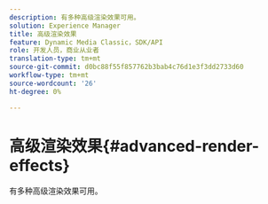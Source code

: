 ```yaml
---
description: 有多种高级渲染效果可用。
solution: Experience Manager
title: 高级渲染效果
feature: Dynamic Media Classic，SDK/API
role: 开发人员，商业从业者
translation-type: tm+mt
source-git-commit: d0bc88f55f857762b3bab4c76d1e3f3dd2733d60
workflow-type: tm+mt
source-wordcount: '26'
ht-degree: 0%

---
```



# 高级渲染效果{#advanced-render-effects}

有多种高级渲染效果可用。

